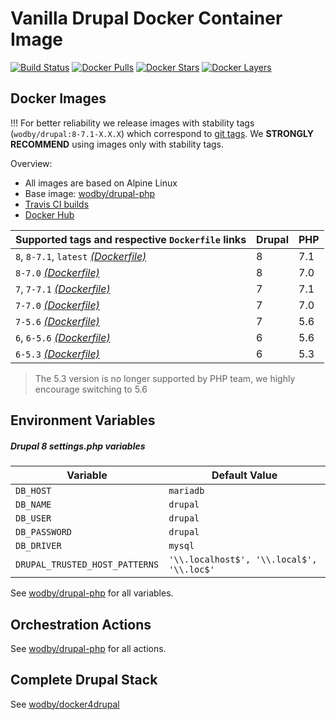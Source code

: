 # Vanilla Drupal Docker Container Image

[![Build Status](https://travis-ci.org/wodby/drupal.svg?branch=master)](https://travis-ci.org/wodby/drupal)
[![Docker Pulls](https://img.shields.io/docker/pulls/wodby/drupal.svg)](https://hub.docker.com/r/wodby/drupal)
[![Docker Stars](https://img.shields.io/docker/stars/wodby/drupal.svg)](https://hub.docker.com/r/wodby/drupal)
[![Docker Layers](https://images.microbadger.com/badges/image/wodby/drupal.svg)](https://microbadger.com/images/wodby/drupal)

## Docker Images

!!! For better reliability we release images with stability tags (`wodby/drupal:8-7.1-X.X.X`) which correspond to [git tags](https://github.com/wodby/drupal/releases). We **STRONGLY RECOMMEND** using images only with stability tags. 

Overview:

* All images are based on Alpine Linux
* Base image: [wodby/drupal-php](https://github.com/wodby/drupal-php)
* [Travis CI builds](https://travis-ci.org/wodby/drupal) 
* [Docker Hub](https://hub.docker.com/r/wodby/drupal)

| Supported tags and respective `Dockerfile` links                                                  | Drupal | PHP |
| ------------------------------------------------------------------------------------------------- | ------ | --- |
| `8`, `8-7.1`, `latest` [_(Dockerfile)_](https://github.com/wodby/drupal/tree/master/8/Dockerfile) | 8      | 7.1 |
| `8-7.0` [_(Dockerfile)_](https://github.com/wodby/drupal/tree/master/8/Dockerfile)                | 8      | 7.0 |
| `7`, `7-7.1` [_(Dockerfile)_](https://github.com/wodby/drupal/tree/master/7/Dockerfile)           | 7      | 7.1 |
| `7-7.0` [_(Dockerfile)_](https://github.com/wodby/drupal/tree/master/7/Dockerfile)                | 7      | 7.0 |
| `7-5.6` [_(Dockerfile)_](https://github.com/wodby/drupal/tree/master/7/Dockerfile)                | 7      | 5.6 |
| `6`, `6-5.6` [_(Dockerfile)_](https://github.com/wodby/drupal/tree/master/6/Dockerfile)           | 6      | 5.6 |
| `6-5.3` [_(Dockerfile)_](https://github.com/wodby/drupal/tree/master/6/Dockerfile)                | 6      | 5.3 |

> The 5.3 version is no longer supported by PHP team, we highly encourage switching to 5.6 

## Environment Variables

##### Drupal 8 settings.php variables

| Variable                       | Default Value                             |
| ------------------------------ | ----------------------------------------- |
| `DB_HOST`                      | `mariadb`                                 |
| `DB_NAME`                      | `drupal`                                  |
| `DB_USER`                      | `drupal`                                  |
| `DB_PASSWORD`                  | `drupal`                                  |
| `DB_DRIVER`                    | `mysql`                                   |
| `DRUPAL_TRUSTED_HOST_PATTERNS` | `'\\.localhost$', '\\.local$', '\\.loc$'` |

See [wodby/drupal-php](https://github.com/wodby/drupal-php) for all variables.

## Orchestration Actions

See [wodby/drupal-php](https://github.com/wodby/drupal-php) for all actions.

## Complete Drupal Stack

See [wodby/docker4drupal](https://github.com/wodby/docker4drupal)
